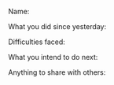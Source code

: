 Name:

What you did since yesterday:

Difficulties faced: 

What you intend to do next:

Anything to share with others:
